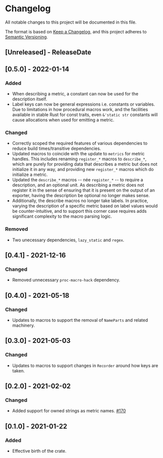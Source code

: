 # Changelog
All notable changes to this project will be documented in this file.

The format is based on [Keep a Changelog](https://keepachangelog.com/en/1.0.0/),
and this project adheres to [Semantic Versioning](https://semver.org/spec/v2.0.0.html).

<!-- next-header -->

## [Unreleased] - ReleaseDate

## [0.5.0] - 2022-01-14

### Added
- When describing a metric, a constant can now be used for the description itself.
- Label keys can now be general expressions i.e. constants or variables.  Due to limitations in
  how procedural macros work, and the facilities available in stable Rust for const traits, even
  `&'static str` constants will cause allocations when used for emitting a metric.

### Changed
- Correctly scoped the required features of various dependencies to reduce build times/transitive dependencies.
- Updated macros to coincide with the update to `metrics` for metric handles.  This includes
  renaming `register_*` macros to `describe_*`, which are purely for providing data that describes a
  metric but does not initialize it in any way, and providing new `register_*` macros which do
  initialize a metric.
- Updated the `describe_*` macros -- née `register_*` -- to require a description, and an optional
  unit.  As describing a metric does not register it in the sense of ensuring that it is present on
  the output of an exporter, having the description be optional no longer makes sense.
- Additionally, the describe macros no longer take labels.  In practice, varying the description of
  a specific metric based on label values would be counter-intuitive, and to support this corner
  case requires adds significant complexity to the macro parsing logic.

### Removed
- Two unecessary dependencies, `lazy_static` and `regex`.

## [0.4.1] - 2021-12-16

### Changed
- Removed unnecessary `proc-macro-hack` dependency.

## [0.4.0] - 2021-05-18

### Changed
- Updates to macros to support the removal of `NameParts` and related machinery.

## [0.3.0] - 2021-05-03

### Changed
- Updates to macros to support changes in `Recorder` around how keys are taken.

## [0.2.0] - 2021-02-02
### Changed
- Added support for owned strings as metric names. [#170](https://github.com/metrics-rs/metrics/pull/170)

## [0.1.0] - 2021-01-22
### Added
- Effective birth of the crate.
